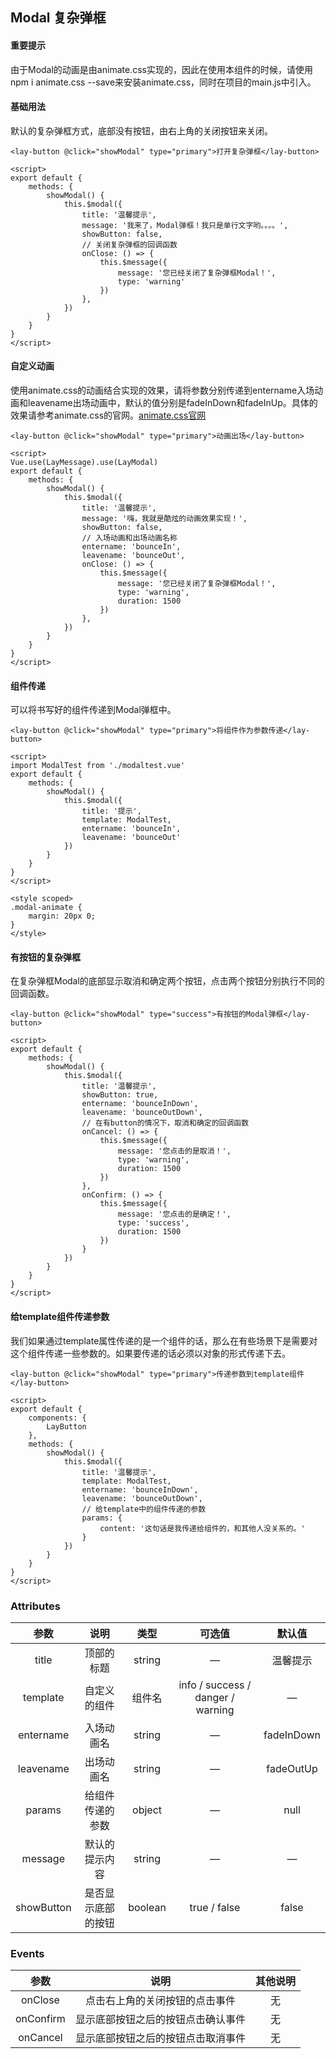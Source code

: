 ## Modal 复杂弹框

#### 重要提示

由于Modal的动画是由animate.css实现的，因此在使用本组件的时候，请使用npm i animate.css --save来安装animate.css，同时在项目的main.js中引入。

#### 基础用法

默认的复杂弹框方式，底部没有按钮，由右上角的关闭按钮来关闭。

<modal-base></modal-base>

```vue
<lay-button @click="showModal" type="primary">打开复杂弹框</lay-button>

<script>
export default {
	methods: {
		showModal() {
			this.$modal({
				title: '温馨提示',
				message: '我来了，Modal弹框！我只是单行文字哟。。。。',
				showButton: false,
         		// 关闭复杂弹框的回调函数
				onClose: () => {
					this.$message({
						message: '您已经关闭了复杂弹框Modal！',
						type: 'warning'
					})
				},
			})
		}
	}
}
</script>
```

#### 自定义动画

使用animate.css的动画结合实现的效果，请将参数分别传递到entername入场动画和leavename出场动画中，默认的值分别是fadeInDown和fadeInUp。具体的效果请参考animate.css的官网。[animate.css官网]( https://animate.style/ )

<modal-animate></modal-animate>

```vue
<lay-button @click="showModal" type="primary">动画出场</lay-button>

<script>
Vue.use(LayMessage).use(LayModal)
export default {
	methods: {
		showModal() {
			this.$modal({
				title: '温馨提示',
				message: '嗨，我就是酷炫的动画效果实现！',
				showButton: false,
				// 入场动画和出场动画名称
				entername: 'bounceIn',
				leavename: 'bounceOut',
				onClose: () => {
					this.$message({
						message: '您已经关闭了复杂弹框Modal！',
						type: 'warning',
						duration: 1500
					})
				},
			})
		}
	}
}
</script>
```

#### 组件传递

可以将书写好的组件传递到Modal弹框中。

<modal-template></modal-template>

```vue
<lay-button @click="showModal" type="primary">将组件作为参数传递</lay-button>

<script>
import ModalTest from './modaltest.vue'
export default {
	methods: {
		showModal() {
			this.$modal({
				title: '提示',
				template: ModalTest,
				entername: 'bounceIn',
				leavename: 'bounceOut'
			})
		}
	}
}
</script>

<style scoped>
.modal-animate {
	margin: 20px 0;
}
</style>

```



#### 有按钮的复杂弹框

在复杂弹框Modal的底部显示取消和确定两个按钮，点击两个按钮分别执行不同的回调函数。

<modal-button></modal-button>

```vue
<lay-button @click="showModal" type="success">有按钮的Modal弹框</lay-button>

<script>
export default {
	methods: {
		showModal() {
			this.$modal({
				title: '温馨提示',
				showButton: true,
				entername: 'bounceInDown',
				leavename: 'bounceOutDown',
				// 在有button的情况下，取消和确定的回调函数
				onCancel: () => {
					this.$message({
						message: '您点击的是取消！',
						type: 'warning',
						duration: 1500
					})
				},
				onConfirm: () => {
					this.$message({
						message: '您点击的是确定！',
						type: 'success',
						duration: 1500
					})
				}
			})
		}
	}
}
</script>
```



#### 给template组件传递参数

我们如果通过template属性传递的是一个组件的话，那么在有些场景下是需要对这个组件传递一些参数的。如果要传递的话必须以对象的形式传递下去。

<modal-template-params></modal-template-params>

```vue
<lay-button @click="showModal" type="primary">传递参数到template组件</lay-button>

<script>
export default {
	components: {
		LayButton
	},
	methods: {
		showModal() {
			this.$modal({
				title: '温馨提示',
				template: ModalTest,
				entername: 'bounceInDown',
				leavename: 'bounceOutDown',
        		// 给template中的组件传递的参数
				params: {
					content: '这句话是我传递给组件的，和其他人没关系的。'
				}
			})
		}
	}
}
</script>
```



### Attributes

|    参数    |        说明        |  类型   |              可选值               |   默认值   |
| :--------: | :----------------: | :-----: | :-------------------------------: | :--------: |
|   title    |     顶部的标题     | string  |                 —                 |  温馨提示  |
|  template  |    自定义的组件    | 组件名  | info / success / danger / warning |     —      |
| entername  |     入场动画名     | string  |                 —                 | fadeInDown |
| leavename  |     出场动画名     | string  |                 —                 | fadeOutUp  |
|   params   |  给组件传递的参数  | object  |                 —                 |    null    |
|  message   |   默认的提示内容   | string  |                 —                 |     —      |
| showButton | 是否显示底部的按钮 | boolean |           true / false            |   false    |



### Events

|   参数    |                说明                | 其他说明 |
| :-------: | :--------------------------------: | :------: |
|  onClose  |   点击右上角的关闭按钮的点击事件   |    无    |
| onConfirm | 显示底部按钮之后的按钮点击确认事件 |    无    |
| onCancel  | 显示底部按钮之后的按钮点击取消事件 |    无    |